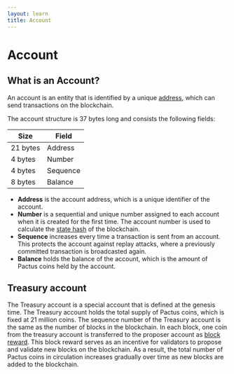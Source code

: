 ```yaml
---
layout: learn
title: Account
---
```


# Account

## What is an Account?

An account is an entity that is identified by a unique [address](/learn/blockchain/address),
which can send transactions on the blockchain.

The account structure is 37 bytes long and consists the following fields:

| Size     | Field    |
| -------- | -------- |
| 21 bytes | Address  |
| 4 bytes  | Number   |
| 4 bytes  | Sequence |
| 8 bytes  | Balance  |

- **Address** is the account address, which is a unique identifier of the account.
- **Number** is a sequential and unique number assigned to each account when it is created for the first time.
  The account number is used to calculate the [state hash](/learn/blockchain/state-merkle) of the blockchain.
- **Sequence** increases every time a transaction is sent from an account.
  This protects the account against replay attacks, where a previously committed transaction is broadcasted again.
- **Balance** holds the balance of the account, which is the amount of Pactus coins held by the account.

## Treasury account

The Treasury account is a special account that is defined at the genesis time.
The Treasury account holds the total supply of Pactus coins, which is fixed at 21 million coins.
The sequence number of the Treasury account is the same as the number of blocks in the blockchain.
In each block, one coin from the treasury account is transferred to the proposer account
as [block reward](/learn/blockchain/incentive).
This block reward serves as an incentive for validators to propose and validate new blocks on the blockchain.
As a result, the total number of Pactus coins in circulation increases gradually over time as new blocks
are added to the blockchain.
